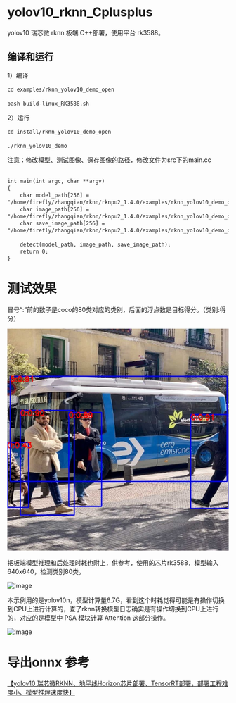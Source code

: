 # yolov10_rknn_Cplusplus
yolov10 瑞芯微 rknn 板端 C++部署，使用平台 rk3588。


## 编译和运行

1）编译

```
cd examples/rknn_yolov10_demo_open

bash build-linux_RK3588.sh

```

2）运行

```
cd install/rknn_yolov10_demo_open

./rknn_yolov10_demo

```

注意：修改模型、测试图像、保存图像的路径，修改文件为src下的main.cc

```

int main(int argc, char **argv)
{
    char model_path[256] = "/home/firefly/zhangqian/rknn/rknpu2_1.4.0/examples/rknn_yolov10_demo_open/model/RK3588/yolov8n_ZQ.rknn";
    char image_path[256] = "/home/firefly/zhangqian/rknn/rknpu2_1.4.0/examples/rknn_yolov10_demo_open/test.jpg";
    char save_image_path[256] = "/home/firefly/zhangqian/rknn/rknpu2_1.4.0/examples/rknn_yolov10_demo_open/test_result.jpg";

    detect(model_path, image_path, save_image_path);
    return 0;
}
```


# 测试效果


冒号“:”前的数子是coco的80类对应的类别，后面的浮点数是目标得分。（类别:得分）

![images](https://github.com/cqu20160901/yolov10_rknn_Cplusplus/blob/main/examples/rknn_yolov10_demo_open/test_result.jpg)


把板端模型推理和后处理时耗也附上，供参考，使用的芯片rk3588，模型输入640x640，检测类别80类。

![image](https://github.com/cqu20160901/yolov10_rknn_Cplusplus/assets/22290931/3c843ff5-4746-4cb3-83da-6fb758a98195)


本示例用的是yolov10n，模型计算量6.7G，看到这个时耗觉得可能是有操作切换到CPU上进行计算的，查了rknn转换模型日志确实是有操作切换到CPU上进行的，对应的是模型中 PSA 模块计算 Attention 这部分操作。

![image](https://github.com/cqu20160901/yolov10_rknn_Cplusplus/assets/22290931/27f478b1-c99a-4e55-9d8e-228e1dc9fe66)


# 导出onnx 参考
[【yolov10 瑞芯微RKNN、地平线Horizon芯片部署、TensorRT部署，部署工程难度小、模型推理速度快】](https://blog.csdn.net/zhangqian_1/article/details/139239964)


